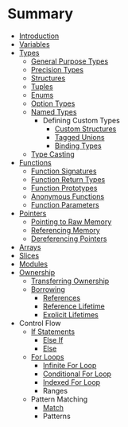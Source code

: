 # Summary

* [Introduction](README.md)
* [Variables](variables.md)
* [Types](types.md)
   * [General Purpose Types](general_purpose_types.md)
   * [Precision Types](precision_types.md)
   * [Structures](structures.md)
   * [Tuples](tuples.md)
   * [Enums](enums.md)
   * [Option Types](option_types.md)
   * [Named Types](named_types.md)
       * Defining Custom Types
           * [Custom Structures](custom_structures.md)
           * [Tagged Unions](tagged_unions.md)
           * [Binding Types](binding_types.md)
   * [Type Casting](type_casting.md)
* [Functions](functions.md)
   * [Function Signatures](function_signatures.md)
   * [Function Return Types](function_return_types.md)
   * [Function Prototypes](function_prototypes.md)
   * [Anonymous Functions](anonymous_functions.md)
   * [Function Parameters](function_parameters.md)
* [Pointers](pointers.md)
   * [Pointing to Raw Memory](pointing_to_raw_memory.md)
   * [Referencing Memory](referencing_memory.md)
   * [Dereferencing Pointers](dereferencing_pointers.md)
* [Arrays](arrays.md)
* [Slices](slices.md)
* [Modules](modules.md)
* [Ownership](ownership.md)
   * [Transferring Ownership](transferring_ownership.md)
   * [Borrowing](borrowing.md)
       * [References](references.md)
       * [Reference Lifetime](reference_lifetime.md)
       * [Explicit Lifetimes](explicit_lifetimes.md)
* Control Flow
   * [If Statements](if_statements.md)
       * [Else If](else_if.md)
       * [Else](else.md)
   * [For Loops](for_loops.md)
       * [Infinite For Loop](infinite_for_loop.md)
       * [Conditional For Loop](conditional_for_loop.md)
       * [Indexed For Loop](indexed_for_loop.md)
       * Ranges
   * Pattern Matching
       * [Match](match.md)
       * Patterns

